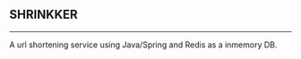 SHRINKKER
------------------
------------------

A url shortening service using Java/Spring and Redis as a inmemory DB.
